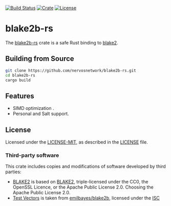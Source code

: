 [![Build Status](https://github.com/nervosnetwork/blake2b-rs/actions/workflows/ci.yml/badge.svg?branch=develop)](https://github.com/nervosnetwork/blake2b-rs/actions/workflows/ci.yml?branch=develop)
[![Crate](https://img.shields.io/crates/v/blake2b-rs.svg)](https://crates.io/crates/blake2b-rs)
[![License]](#license)

[license]: https://img.shields.io/badge/License-MIT-green.svg

# blake2b-rs

The [blake2b-rs](https://crates.io/crates/blake2b-rs) crate is a safe Rust binding to [blake2](https://github.com/BLAKE2/BLAKE2).

## Building from Source

```bash
git clone https://github.com/nervosnetwork/blake2b-rs.git
cd blake2b-rs
cargo build
```

## Features
* SIMD optimization .
* Personal and Salt support.

## License

Licensed under the [LICENSE-MIT](http://opensource.org/licenses/MIT), as described in the [LICENSE](LICENSE) file.

### Third-party software

This crate includes copies and modifications of software developed by third parties:

* [BLAKE2](BLAKE2) is based on [BLAKE2](https://github.com/BLAKE2/BLAKE2), triple-licensed under the CC0, the OpenSSL Licence, or the Apache Public License 2.0. Choosing the Apache Public License 2.0.
* [Test Vectors](fixtures) is taken from [emilbayes/blake2b](https://github.com/emilbayes/blake2b), licensed under the [ISC](https://github.com/emilbayes/blake2b/blob/master/LICENSE)
